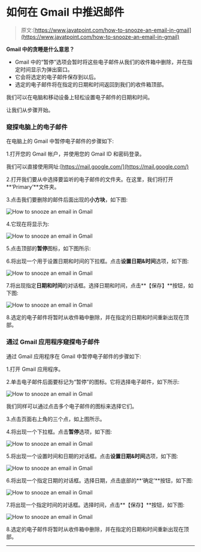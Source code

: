 # 如何在 Gmail 中推迟邮件

> 原文:[https://www.javatpoint.com/how-to-snooze-an-email-in-gmail](https://www.javatpoint.com/how-to-snooze-an-email-in-gmail)

**Gmail 中的贪睡是什么意思？**

*   Gmail 中的“暂停”选项会暂时将这些电子邮件从我们的收件箱中删除，并在指定时间显示为弹出窗口。
*   它会将选定的电子邮件保存到以后。
*   选定的电子邮件将在指定的日期和时间返回到我们的收件箱顶部。

我们可以在电脑和移动设备上轻松设置电子邮件的日期和时间。

让我们从步骤开始。

### 窥探电脑上的电子邮件

在电脑上的 Gmail 中暂停电子邮件的步骤如下:

1.打开您的 Gmail 帐户，并使用您的 Gmail ID 和密码登录。

我们可以直接使用网址:[https://mail.google.com/](https://mail.google.com/)

2.打开我们要从中选择要监听的电子邮件的文件夹。在这里，我们将打开**‘Primary’**文件夹。

3.点击我们要删除的邮件后面出现的**小方块**，如下图:

![How to snooze an email in Gmail](../Images/7aaf963ffc1c790611096d298876d8cb.png)

4.它现在将显示为:

![How to snooze an email in Gmail](../Images/a1c49af24e206a70426c61cd3ac9671d.png)

5.点击顶部的**暂停**图标，如下图所示:

6.将出现一个用于设置日期和时间的下拉框。点击**设置日期&时间**选项，如下图:

![How to snooze an email in Gmail](../Images/6a407546cfd017877ba0b4a909c8e1bd.png)

7.将出现指定**日期和时间**的对话框。选择日期和时间，点击**【保存】**按钮，如下图:

![How to snooze an email in Gmail](../Images/4cb00b33169861e48fd7380dc5d56283.png)

8.选定的电子邮件将暂时从收件箱中删除，并在指定的日期和时间重新出现在顶部。

### 通过 Gmail 应用程序窥探电子邮件

通过 Gmail 应用程序在 Gmail 中暂停电子邮件的步骤如下:

1.打开 Gmail 应用程序。

2.单击电子邮件后面要标记为“暂停”的图标。它将选择电子邮件，如下所示:

![How to snooze an email in Gmail](../Images/961bc0555c0a1285b9e5c09545476c0e.png)

我们同样可以通过点击多个电子邮件的图标来选择它们。

3.点击页面右上角的三个点，如上图所示。

4.将出现一个下拉框。点击**暂停**选项，如下图:

![How to snooze an email in Gmail](../Images/a40a9fb6af74bde3faed8dfd015996c2.png)

5.将出现一个设置时间和日期的对话框。点击**设置日期&时间**选项，如下图:

![How to snooze an email in Gmail](../Images/2c1651f20ed8c3ef5cfe28abda651622.png)

6.将出现一个指定日期的对话框。选择日期，点击底部的**‘确定’**按钮，如下图:

![How to snooze an email in Gmail](../Images/99b823e76f1ce1cffd43d952dd395964.png)

7.将出现一个指定时间的对话框。选择时间，点击**【保存】**按钮，如下图:

![How to snooze an email in Gmail](../Images/5c56638c0c7f7c1f780e2253c84a8a35.png)

8.选定的电子邮件将暂时从收件箱中删除，并在指定的日期和时间重新出现在顶部。

* * *